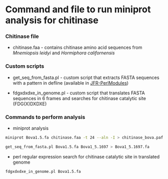 # Command and file to run miniprot analysis for chitinase

### Chitinase file
* chitinase.faa - contains chitinase amino acid sequences from _Mnemiopsis leidyi_ and _Hormiphora californensis_

### Custom scripts
* get_seq_from_fasta.pl - custom script that extracts FASTA sequences with a pattern in defline (available in [JFR-PerlModules](https://github.com/josephryan/JFR-PerlModules))  

* fdgxdxdxe_in_genome.pl - custom script that translates FASTA sequences in 6 frames and searches for chitinase catalytic site (FDG(X)DXDXE)

### Commands to perform analysis

* miniprot analysis

```bash
miniprot Bova1.5.fa chitinase.faa -t 24 --aln -I > chitinase_bova.paf

get_seq_from_fasta.pl Bova1.5.fa Bova1_5.1697 > Bova1_5.1697.fa
```

* perl regular expression search for chitinase catalytic site in translated genome

```bash
fdgxdxdxe_in_genome.pl Bova1.5.fa
```  
